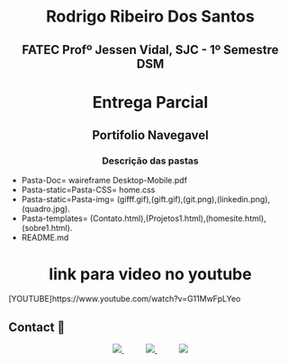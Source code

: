 <h1 align="center">Rodrigo Ribeiro Dos Santos</h1>
<h2 align="center"> FATEC Profº Jessen Vidal, SJC - 1º Semestre DSM </h2>

<div>
 <h1 align="center">Entrega Parcial</h1>
 <h2 align="center">Portifolio Navegavel</h2>
 
 <h3 align="center"> Descrição das pastas </h3>
 <ul>
    <Li>Pasta-Doc= waireframe Desktop-Mobile.pdf  </Li>
    <Li>Pasta-static=Pasta-CSS= home.css </Li>
    <Li>Pasta-static=Pasta-img= (gifff.gif),(gift.gif),(git.png),(linkedin.png),(quadro.jpg). </Li>
    <Li>Pasta-templates= (Contato.html),(Projetos1.html),(homesite.html),(sobre1.html). </Li>
    <Li>README.md
  </ul>
 <div>
 
<div>
<h1 align="center">link para video no youtube</h1>
[YOUTUBE]https://www.youtube.com/watch?v=G11MwFpLYeo
<br>

 
 <div>
  </p>

## Contact :iphone:

<p align="center">
    <a href="https://github.com/rodrigoribeiro027">
        <img  src="https://img.shields.io/badge/github-%23100000.svg?&style=for-the-badge&logo=github&logoColor=white&link=mailto:https://github.com/rodrigoribeiro027">
    </a>
    &nbsp;&nbsp;&nbsp;&nbsp;&nbsp;&nbsp;&nbsp;&nbsp;&nbsp;
    <a href="mailto:rodrigo.rsantos40@gmail.com">
        <img src="https://img.shields.io/badge/gmail-D14836?&style=for-the-badge&logo=gmail&logoColor=white&link=mailto:rodrigo.rsantos40@gmail.com">
    </a>
    &nbsp;&nbsp;&nbsp;&nbsp;&nbsp;&nbsp;&nbsp;&nbsp;&nbsp;
    <a href="https://www.linkedin.com/in/rodrigo-ribeiro-5008211b8/">
        <img src="https://img.shields.io/badge/linkedin-%230077B5.svg?&style=for-the-badge&logo=linkedin&logoColor=white&link=mailto:https://www.linkedin.com/in/rodrigo-ribeiro-5008211b8/">
    </a>
</p>

<p align="center"> 
 
